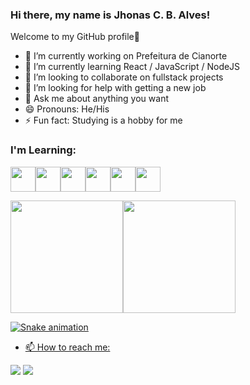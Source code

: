 ### Hi there, my name is Jhonas C. B. Alves! 
Welcome to my GitHub profile👋

- 🔭 I’m currently working on Prefeitura de Cianorte
- 🌱 I’m currently learning React / JavaScript / NodeJS
- 👯 I’m looking to collaborate on fullstack projects
- 🤔 I’m looking for help with getting a new job
- 💬 Ask me about anything you want
- 😄 Pronouns: He/His
- ⚡ Fun fact: Studying is a hobby for me

### I'm Learning: 

<img src="https://cdn.jsdelivr.net/gh/devicons/devicon/icons/javascript/javascript-original.svg" width="40" height="40"/><img src="https://cdn.jsdelivr.net/gh/devicons/devicon/icons/react/react-original-wordmark.svg" width="40" height="40"/><img src="https://cdn.jsdelivr.net/gh/devicons/devicon/icons/nodejs/nodejs-original.svg" width="40" height="40"/><img src="https://cdn.jsdelivr.net/gh/devicons/devicon/icons/mysql/mysql-original.svg" width="40" height="40"/><img src="https://cdn.jsdelivr.net/gh/devicons/devicon/icons/html5/html5-original-wordmark.svg" width="40" height="40"/><img src="https://cdn.jsdelivr.net/gh/devicons/devicon/icons/css3/css3-original.svg" width="40" height="40"/>

<div>
<a href="https://github.com/jhonascba">
<img height="180em" src="https://github-readme-stats.vercel.app/api/top-langs/?username=jhonascba&layout=compact&langs_count=7&theme=dracula"/><img height="180em" src="https://github-readme-stats.vercel.app/api?username=jhonascba&show_icons=true&theme=dracula&include_all_commits=true&count_private=true"/>
</div>
  
![Snake animation](https://github.com/jhonascba/jhonascba/blob/output/github-contribution-grid-snake.svg)

- 📫 How to reach me:

<div>
<a href = "mailto:jhonascbarbosa@gmail.com"><img src="https://img.shields.io/badge/Gmail-D14836?style=for-the-badge&logo=gmail&logoColor=white" target="_blank"></a>
<a href="https://www.linkedin.com/in/jhonas-colares-barbosa-alves-7b3bab66/" target="_blank"><img src="https://img.shields.io/badge/-LinkedIn-%230077B5?style=for-the-badge&logo=linkedin&logoColor=white" target="_blank"></a>   
</div>
